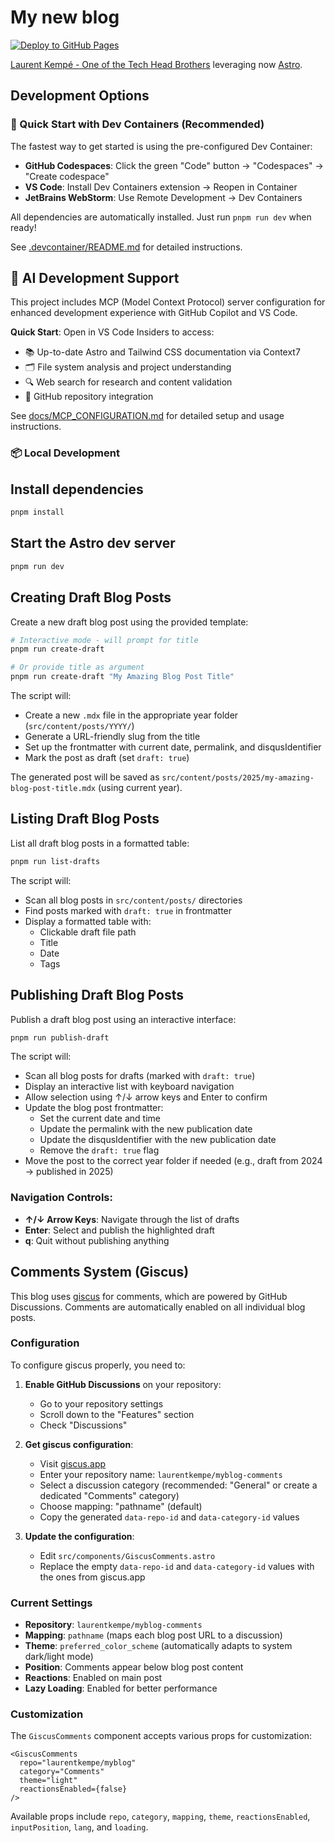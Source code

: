 # My new blog

[![Deploy to GitHub Pages](https://github.com/laurentkempe/myblog/actions/workflows/deploy.yml/badge.svg)](https://github.com/laurentkempe/myblog/actions/workflows/deploy.yml)

[Laurent Kempé - One of the Tech Head Brothers](https://laurentkempe.com/) leveraging now [Astro](https://astro.build/).

## Development Options

### 🚀 Quick Start with Dev Containers (Recommended)

The fastest way to get started is using the pre-configured Dev Container:

- **GitHub Codespaces**: Click the green "Code" button → "Codespaces" → "Create codespace"
- **VS Code**: Install Dev Containers extension → Reopen in Container
- **JetBrains WebStorm**: Use Remote Development → Dev Containers

All dependencies are automatically installed. Just run `pnpm run dev` when ready!

See [.devcontainer/README.md](.devcontainer/README.md) for detailed instructions.

## 🤖 AI Development Support

This project includes MCP (Model Context Protocol) server configuration for enhanced development experience with GitHub Copilot and VS Code. 

**Quick Start**: Open in VS Code Insiders to access:
- 📚 Up-to-date Astro and Tailwind CSS documentation via Context7
- 🗂️ File system analysis and project understanding  
- 🔍 Web search for research and content validation
- 🐙 GitHub repository integration

See [docs/MCP_CONFIGURATION.md](docs/MCP_CONFIGURATION.md) for detailed setup and usage instructions.

### 📦 Local Development

## Install dependencies

```bash
pnpm install
```

## Start the Astro dev server

```bash
pnpm run dev
```

## Creating Draft Blog Posts

Create a new draft blog post using the provided template:

```bash
# Interactive mode - will prompt for title
pnpm run create-draft

# Or provide title as argument
pnpm run create-draft "My Amazing Blog Post Title"
```

The script will:
- Create a new `.mdx` file in the appropriate year folder (`src/content/posts/YYYY/`)
- Generate a URL-friendly slug from the title
- Set up the frontmatter with current date, permalink, and disqusIdentifier
- Mark the post as draft (set `draft: true`)

The generated post will be saved as `src/content/posts/2025/my-amazing-blog-post-title.mdx` (using current year).

## Listing Draft Blog Posts

List all draft blog posts in a formatted table:

```bash
pnpm run list-drafts
```

The script will:
- Scan all blog posts in `src/content/posts/` directories
- Find posts marked with `draft: true` in frontmatter
- Display a formatted table with:
  - Clickable draft file path
  - Title
  - Date
  - Tags

## Publishing Draft Blog Posts

Publish a draft blog post using an interactive interface:

```bash
pnpm run publish-draft
```

The script will:
- Scan all blog posts for drafts (marked with `draft: true`)
- Display an interactive list with keyboard navigation
- Allow selection using ↑/↓ arrow keys and Enter to confirm
- Update the blog post frontmatter:
  - Set the current date and time
  - Update the permalink with the new publication date
  - Update the disqusIdentifier with the new publication date
  - Remove the `draft: true` flag
- Move the post to the correct year folder if needed (e.g., draft from 2024 → published in 2025)

### Navigation Controls:
- **↑/↓ Arrow Keys**: Navigate through the list of drafts
- **Enter**: Select and publish the highlighted draft
- **q**: Quit without publishing anything

## Comments System (Giscus)

This blog uses [giscus](https://giscus.app) for comments, which are powered by GitHub Discussions. Comments are automatically enabled on all individual blog posts.

### Configuration

To configure giscus properly, you need to:

1. **Enable GitHub Discussions** on your repository:
   - Go to your repository settings
   - Scroll down to the "Features" section  
   - Check "Discussions"

2. **Get giscus configuration**:
   - Visit [giscus.app](https://giscus.app)
   - Enter your repository name: `laurentkempe/myblog-comments`
   - Select a discussion category (recommended: "General" or create a dedicated "Comments" category)
   - Choose mapping: "pathname" (default)
   - Copy the generated `data-repo-id` and `data-category-id` values

3. **Update the configuration**:
   - Edit `src/components/GiscusComments.astro`
   - Replace the empty `data-repo-id` and `data-category-id` values with the ones from giscus.app

### Current Settings

- **Repository**: `laurentkempe/myblog-comments`
- **Mapping**: `pathname` (maps each blog post URL to a discussion)
- **Theme**: `preferred_color_scheme` (automatically adapts to system dark/light mode)
- **Position**: Comments appear below blog post content
- **Reactions**: Enabled on main post
- **Lazy Loading**: Enabled for better performance

### Customization

The `GiscusComments` component accepts various props for customization:

```astro
<GiscusComments 
  repo="laurentkempe/myblog"
  category="Comments" 
  theme="light"
  reactionsEnabled={false}
/>
```

Available props include `repo`, `category`, `mapping`, `theme`, `reactionsEnabled`, `inputPosition`, `lang`, and `loading`.
